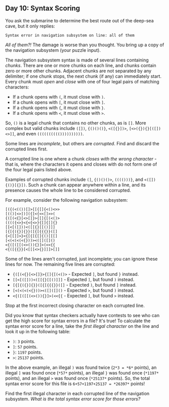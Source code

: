 ## Day 10: Syntax Scoring

You ask the submarine to determine the best route out of the deep-sea cave, but it only replies:



```
Syntax error in navigation subsystem on line: all of them
```

*All of them?!* The damage is worse than you thought. You bring up a copy of the navigation subsystem (your puzzle input).


The navigation subsystem syntax is made of several lines containing *chunks*. There are one or more chunks on each line, and chunks contain zero or more other chunks. Adjacent chunks are not separated by any delimiter; if one chunk stops, the next chunk (if any) can immediately start. Every chunk must *open* and *close* with one of four legal pairs of matching characters:


* If a chunk opens with `(`, it must close with `)`.
* If a chunk opens with `[`, it must close with `]`.
* If a chunk opens with `{`, it must close with `}`.
* If a chunk opens with `<`, it must close with `>`.


So, `()` is a legal chunk that contains no other chunks, as is `[]`. More complex but valid chunks include `([])`, `{()()()}`, `<([{}])>`, `[<>({}){}[([])<>]]`, and even `(((((((((())))))))))`.


Some lines are *incomplete*, but others are *corrupted*. Find and discard the corrupted lines first.


A corrupted line is one where a chunk *closes with the wrong character* - that is, where the characters it opens and closes with do not form one of the four legal pairs listed above.


Examples of corrupted chunks include `(]`, `{()()()>`, `(((()))}`, and `<([]){()}[{}])`. Such a chunk can appear anywhere within a line, and its presence causes the whole line to be considered corrupted.


For example, consider the following navigation subsystem:



```
[({(<(())[]>[[{[]{<()<>>
[(()[<>])]({[<{<<[]>>(
{([(<{}[<>[]}>{[]{[(<()>
(((({<>}<{<{<>}{[]{[]{}
[[<[([]))<([[{}[[()]]]
[{[{({}]{}}([{[{{{}}([]
{<[[]]>}<{[{[{[]{()[[[]
[<(<(<(<{}))><([]([]()
<{([([[(<>()){}]>(<<{{
<{([{{}}[<[[[<>{}]]]>[]]

```

Some of the lines aren't corrupted, just incomplete; you can ignore these lines for now. The remaining five lines are corrupted:


* `{([(<{}[<>[]}>{[]{[(<()>` - Expected `]`, but found `}` instead.
* `[[<[([]))<([[{}[[()]]]` - Expected `]`, but found `)` instead.
* `[{[{({}]{}}([{[{{{}}([]` - Expected `)`, but found `]` instead.
* `[<(<(<(<{}))><([]([]()` - Expected `>`, but found `)` instead.
* `<{([([[(<>()){}]>(<<{{` - Expected `]`, but found `>` instead.


Stop at the first incorrect closing character on each corrupted line.


Did you know that syntax checkers actually have contests to see who can get the high score for syntax errors in a file? It's true! To calculate the syntax error score for a line, take the *first illegal character* on the line and look it up in the following table:


* `)`: `3` points.
* `]`: `57` points.
* `}`: `1197` points.
* `>`: `25137` points.


In the above example, an illegal `)` was found twice (`2*3 = *6*` points), an illegal `]` was found once (`*57*` points), an illegal `}` was found once (`*1197*` points), and an illegal `>` was found once (`*25137*` points). So, the total syntax error score for this file is `6+57+1197+25137 = *26397*` points!


Find the first illegal character in each corrupted line of the navigation subsystem. *What is the total syntax error score for those errors?*


